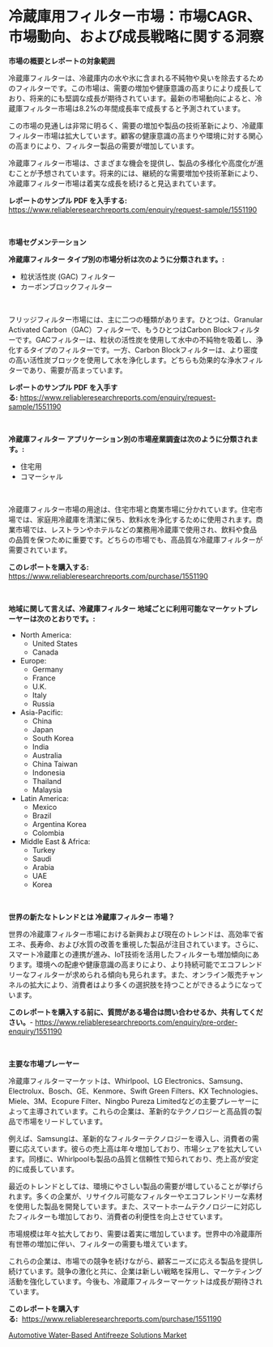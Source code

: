 <p><h1>冷蔵庫用フィルター市場：市場CAGR、市場動向、および成長戦略に関する洞察</h1></p><p><strong>市場の概要とレポートの対象範囲</strong></p>
<p><p>冷蔵庫フィルターは、冷蔵庫内の水や氷に含まれる不純物や臭いを除去するためのフィルターです。この市場は、需要の増加や健康意識の高まりにより成長しており、将来的にも堅調な成長が期待されています。最新の市場動向によると、冷蔵庫フィルター市場は8.2%の年間成長率で成長すると予測されています。</p><p>この市場の見通しは非常に明るく、需要の増加や製品の技術革新により、冷蔵庫フィルター市場は拡大しています。顧客の健康意識の高まりや環境に対する関心の高まりにより、フィルター製品の需要が増加しています。</p><p>冷蔵庫フィルター市場は、さまざまな機会を提供し、製品の多様化や高度化が進むことが予想されています。将来的には、継続的な需要増加や技術革新により、冷蔵庫フィルター市場は着実な成長を続けると見込まれています。</p></p>
<p><strong>レポートのサンプル PDF を入手する:</strong> <a href="https://www.reliableresearchreports.com/enquiry/request-sample/1551190">https://www.reliableresearchreports.com/enquiry/request-sample/1551190</a></p>
<p>&nbsp;</p>
<p><strong>市場セグメンテーション</strong></p>
<p><strong>冷蔵庫フィルター タイプ別の市場分析は次のように分類されます。:</strong></p>
<p><ul><li>粒状活性炭 (GAC) フィルター</li><li>カーボンブロックフィルター</li></ul></p>
<p>&nbsp;</p>
<p><p>フリッジフィルター市場には、主に二つの種類があります。ひとつは、Granular Activated Carbon（GAC）フィルターで、もうひとつはCarbon Blockフィルターです。GACフィルターは、粒状の活性炭を使用して水中の不純物を吸着し、浄化するタイプのフィルターです。一方、Carbon Blockフィルターは、より密度の高い活性炭ブロックを使用して水を浄化します。どちらも効果的な浄水フィルターであり、需要が高まっています。</p></p>
<p><strong>レポートのサンプル PDF を入手する:</strong>&nbsp;<a href="https://www.reliableresearchreports.com/enquiry/request-sample/1551190">https://www.reliableresearchreports.com/enquiry/request-sample/1551190</a></p>
<p>&nbsp;</p>
<p><strong> 冷蔵庫フィルター アプリケーション別の市場産業調査は次のように分類されます。:</strong></p>
<p><ul><li>住宅用</li><li>コマーシャル</li></ul></p>
<p>&nbsp;</p>
<p><p>冷蔵庫フィルター市場の用途は、住宅市場と商業市場に分かれています。住宅市場では、家庭用冷蔵庫を清潔に保ち、飲料水を浄化するために使用されます。商業市場では、レストランやホテルなどの業務用冷蔵庫で使用され、飲料や食品の品質を保つために重要です。どちらの市場でも、高品質な冷蔵庫フィルターが需要されています。</p></p>
<p><strong>このレポートを購入する:</strong>&nbsp; <a href="https://www.reliableresearchreports.com/purchase/1551190">https://www.reliableresearchreports.com/purchase/1551190</a></p>
<p>&nbsp;</p>
<p><strong>地域に関して言えば、冷蔵庫フィルター 地域ごとに利用可能なマーケットプレーヤーは次のとおりです。:</strong></p>
<p><ul>
    <li>
        North America:
        <ul>
            <li>United States</li>
            <li>Canada</li>
        </ul>
    </li>
    <li>
        Europe:
        <ul>
            <li>Germany</li>
            <li>France</li>
            <li>U.K.</li>
            <li>Italy</li>
            <li>Russia</li>
        </ul>
    </li>
    <li>
        Asia-Pacific:
        <ul>
            <li>China</li>
            <li>Japan</li>
            <li>South Korea</li>
            <li>India</li>
            <li>Australia</li>
            <li>China Taiwan</li>
            <li>Indonesia</li>
            <li>Thailand</li>
            <li>Malaysia</li>
        </ul>
    </li>
    <li>
        Latin America:
        <ul>
            <li>Mexico</li>
            <li>Brazil</li>
            <li>Argentina Korea</li>
            <li>Colombia</li>
        </ul>
    </li>
    <li>
        Middle East & Africa:
        <ul>
            <li>Turkey</li>
            <li>Saudi</li>
            <li>Arabia</li>
            <li>UAE</li>
            <li>Korea</li>
        </ul>
    </li>
    </ul></p>
<p>&nbsp;</p>
<p><strong>世界の新たなトレンドとは 冷蔵庫フィルター 市場？</strong></p>
<p><p>世界の冷蔵庫フィルター市場における新興および現在のトレンドは、高効率で省エネ、長寿命、および水質の改善を重視した製品が注目されています。さらに、スマート冷蔵庫との連携が進み、IoT技術を活用したフィルターも増加傾向にあります。環境への配慮や健康意識の高まりにより、より持続可能でエコフレンドリーなフィルターが求められる傾向も見られます。また、オンライン販売チャンネルの拡大により、消費者はより多くの選択肢を持つことができるようになっています。</p></p>
<p><strong>このレポートを購入する前に、質問がある場合は問い合わせるか、共有してください。</strong>- <a href="https://www.reliableresearchreports.com/enquiry/pre-order-enquiry/1551190">https://www.reliableresearchreports.com/enquiry/pre-order-enquiry/1551190</a></p>
<p>&nbsp;</p>
<p><strong>主要な市場プレーヤー</strong></p>
<p><p>冷蔵庫フィルターマーケットは、Whirlpool、LG Electronics、Samsung、Electrolux、Bosch、GE、Kenmore、Swift Green Filters、KX Technologies、Miele、3M、Ecopure Filter、Ningbo Pureza Limitedなどの主要プレーヤーによって主導されています。これらの企業は、革新的なテクノロジーと高品質の製品で市場をリードしています。</p><p>例えば、Samsungは、革新的なフィルターテクノロジーを導入し、消費者の需要に応えています。彼らの売上高は年々増加しており、市場シェアを拡大しています。同様に、Whirlpoolも製品の品質と信頼性で知られており、売上高が安定的に成長しています。</p><p>最近のトレンドとしては、環境にやさしい製品の需要が増していることが挙げられます。多くの企業が、リサイクル可能なフィルターやエコフレンドリーな素材を使用した製品を開発しています。また、スマートホームテクノロジーに対応したフィルターも増加しており、消費者の利便性を向上させています。</p><p>市場規模は年々拡大しており、需要は着実に増加しています。世界中の冷蔵庫所有世帯の増加に伴い、フィルターの需要も増えています。</p><p>これらの企業は、市場での競争を続けながら、顧客ニーズに応える製品を提供し続けています。競争の激化と共に、企業は新しい戦略を採用し、マーケティング活動を強化しています。今後も、冷蔵庫フィルターマーケットは成長が期待されています。</p></p>
<p><strong>このレポートを購入する:</strong>&nbsp;&nbsp;<a href="https://www.reliableresearchreports.com/purchase/1551190">https://www.reliableresearchreports.com/purchase/1551190</a></p>
<p><p><a href="https://noble-drawer-34c.notion.site/Automotive-Water-Based-Antifreeze-Solutions-Market-with-the-goal-of-estimating-the-market-size-and-f-6188dd2ab7244c01b9c0b3b63257d010">Automotive Water-Based Antifreeze Solutions Market</a></p></p>